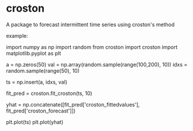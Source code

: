 # croston
A package to forecast intermittent time series using croston's method

example:

import numpy as np
import random
from croston import croston
import matplotlib.pyplot as plt


a = np.zeros(50)
val = np.array(random.sample(range(100,200), 10))
idxs = random.sample(range(50), 10)

ts = np.insert(a, idxs, val)


fit_pred = croston.fit_croston(ts, 10)

yhat = np.concatenate([fit_pred['croston_fittedvalues'], fit_pred['croston_forecast']])

plt.plot(ts)
plt.plot(yhat)

